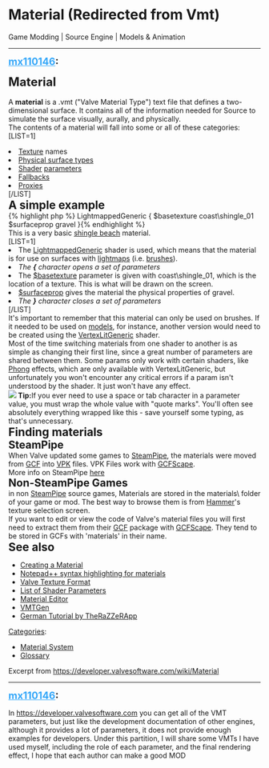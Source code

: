 # Material (Redirected from Vmt)
Game Modding | Source Engine | Models & Animation

---
<strong style="font-size: 1.4em;"><span style="text-decoration: underline;text-decoration-color: #34a7f9;"><span style="color:#34a7f9;">mx110146</span></span>:</strong>

<p><span style="font-size:1.7em;"><strong>Material</strong></span><br /><br />A <strong>material</strong> is a .vmt (&quot;Valve Material Type&quot;) text file that defines a two-dimensional surface. It contains all of the information needed for Source to simulate the surface visually, aurally, and physically.<br />The contents of a material will fall into some or all of these categories:<br />[LIST=1]<br /><li><a href="https://developer.valvesoftware.com/wiki/Texture">Texture</a> names<br /><li><a href="https://developer.valvesoftware.com/wiki/$surfaceprop">Physical surface types</a><br /><li><a href="https://developer.valvesoftware.com/wiki/Shader">Shader</a> <a href="https://developer.valvesoftware.com/wiki/Category:List_of_Shader_Parameters">parameters</a><br /><li><a href="https://developer.valvesoftware.com/wiki/Material_optimization">Fallbacks</a><br /><li><a href="https://developer.valvesoftware.com/wiki/Material_Proxy">Proxies</a><br /></li></li></li></li></li>[/LIST]<br /><span style="font-size:1.6em;"><strong>A simple example</strong></span><br />{% highlight php %}
LightmappedGeneric
{
$basetexture coast\shingle_01
$surfaceprop gravel
}{% endhighlight %}
<br />This is a very basic <a href="http://en.wikipedia.org/wiki/Shingle_beach">shingle beach</a> material.<br />[LIST=1]<br /><li>The <a href="https://developer.valvesoftware.com/wiki/LightmappedGeneric">LightmappedGeneric</a> shader is used, which means that the material is for use on surfaces with <a href="https://developer.valvesoftware.com/wiki/Lightmap">lightmaps</a> (i.e. <a href="https://developer.valvesoftware.com/wiki/Brush">brushes</a>).<br /><li><em>The <strong>{</strong> character opens a set of parameters</em><br /><li>The <a href="https://developer.valvesoftware.com/wiki/$basetexture">$basetexture</a> parameter is given with coast\shingle_01, which is the location of a texture. This is what will be drawn on the screen.<br /><li><a href="https://developer.valvesoftware.com/wiki/$surfaceprop">$surfaceprop</a> gives the material the physical properties of gravel.<br /><li><em>The <strong>}</strong> character closes a set of parameters</em><br /></li></li></li></li></li>[/LIST]<br />It&#39;s important to remember that this material can only be used on brushes. If it needed to be used on <a href="https://developer.valvesoftware.com/wiki/Model">models</a>, for instance, another version would need to be created using the <a href="https://developer.valvesoftware.com/wiki/VertexLitGeneric">VertexLitGeneric</a> shader.<br />Most of the time switching materials from one shader to another is as simple as changing their first line, since a great number of parameters are shared between them. Some params only work with certain shaders, like <a href="https://developer.valvesoftware.com/wiki/Phong">Phong</a> effects, which are only available with VertexLitGeneric, but unfortunately you won&#39;t encounter any critical errors if a param isn&#39;t understood by the shader. It just won&#39;t have any effect.<br /><strong><img style="max-width: 500px;" src="https://developer.valvesoftware.com/w/images/4/45/Tip.png"> Tip:</strong>If you ever need to use a space or tab character in a parameter value, you must wrap the whole value with &quot;quote marks&quot;. You&#39;ll often see absolutely everything wrapped like this - save yourself some typing, as that&#39;s unnecessary.<br /><span style="font-size:1.6em;"><strong>Finding materials</strong></span><br /><span style="font-size:1.5em;"><strong>SteamPipe</strong></span><br />When Valve updated some games to <a href="https://developer.valvesoftware.com/wiki/SteamPipe">SteamPipe</a>, the materials were moved from <a href="https://developer.valvesoftware.com/wiki/GCF">GCF</a> into <a href="https://developer.valvesoftware.com/wiki/VPK">VPK</a> files. VPK Files work with <a href="https://developer.valvesoftware.com/wiki/GCFScape">GCFScape</a>.<br />More info on SteamPipe <a href="https://support.steampowered.com/kb_article.php?ref=7388-QPFN-2491">here</a><br /><span style="font-size:1.5em;"><strong>Non-SteamPipe Games</strong></span><br />in non <a href="https://developer.valvesoftware.com/wiki/SteamPipe">SteamPipe</a> source games, Materials are stored in the materials\ folder of your game or mod. The best way to browse them is from <a href="https://developer.valvesoftware.com/wiki/Hammer">Hammer</a>&#39;s texture selection screen.<br />If you want to edit or view the code of Valve&#39;s material files you will first need to extract them from their <a href="https://developer.valvesoftware.com/wiki/GCF">GCF</a> package with <a href="https://developer.valvesoftware.com/wiki/GCFScape">GCFScape</a>. They tend to be stored in GCFs with &#39;materials&#39; in their name.<br /><span style="font-size:1.6em;"><strong>See also</strong></span><br /><ul><li><a href="https://developer.valvesoftware.com/wiki/Creating_a_Material">Creating a Material</a><br /><li><a href="https://developer.valvesoftware.com/wiki/Notepad%2B%2B_VDF_languages">Notepad++ syntax highlighting for materials</a><br /><li><a href="https://developer.valvesoftware.com/wiki/Valve_Texture_Format">Valve Texture Format</a><br /><li><a href="https://developer.valvesoftware.com/wiki/Category:List_of_Shader_Parameters">List of Shader Parameters</a><br /><li><a href="https://developer.valvesoftware.com/wiki/Material_Editor">Material Editor</a><br /><li><a href="https://github.com/Xyphos/VMTGen">VMTGen</a><br /><li><a href="http://www.therazzerapp.de/tutorials/vmt_erstellen.html">German Tutorial by TheRaZZeRApp</a><br /></li></li></li></li></li></li></li></ul><a href="https://developer.valvesoftware.com/wiki/Special:Categories">Categories</a>: <br /><ul><li><a href="https://developer.valvesoftware.com/wiki/Category:Material_System">Material System</a><br /><li><a href="https://developer.valvesoftware.com/wiki/Category:Glossary">Glossary</a><br /></li></li></ul>Excerpt from <a href="http://Excerpt%20from%20https%3A//developer.valvesoftware.com/wiki/Material">https://developer.valvesoftware.com/wiki/Material</a></p>

---
<strong style="font-size: 1.4em;"><span style="text-decoration: underline;text-decoration-color: #34a7f9;"><span style="color:#34a7f9;">mx110146</span></span>:</strong>

<p>In <a href="http://excerpt%20from%20https://developer.valvesoftware.com/wiki/Material">https://developer.valvesoftware.com</a> you can get all of the VMT parameters, but just like the development documentation of other engines, although it provides a lot of parameters, it does not provide enough examples for developers. Under this partition, I will share some VMTs I have used myself, including the role of each parameter, and the final rendering effect, I hope that each author can make a good MOD</p>
